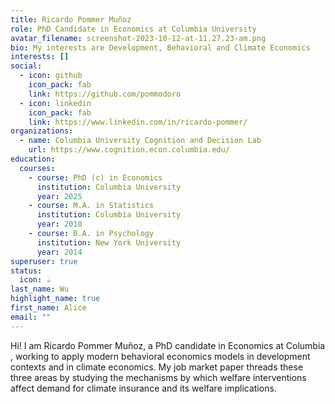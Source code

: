 ```yaml
---
title: Ricardo Pommer Muñoz
role: PhD Candidate in Economics at Columbia University
avatar_filename: screenshot-2023-10-12-at-11.27.23-am.png
bio: My interests are Development, Behavioral and Climate Economics
interests: []
social:
  - icon: github
    icon_pack: fab
    link: https://github.com/pommodoro
  - icon: linkedin
    icon_pack: fab
    link: https://www.linkedin.com/in/ricardo-pommer/
organizations:
  - name: Columbia University Cognition and Decision Lab
    url: https://www.cognition.econ.columbia.edu/
education:
  courses:
    - course: PhD (c) in Economics
      institution: Columbia University
      year: 2025
    - course: M.A. in Statistics
      institution: Columbia University
      year: 2018
    - course: B.A. in Psychology
      institution: New York University
      year: 2014
superuser: true
status:
  icon: ☕️
last_name: Wu
highlight_name: true
first_name: Alice
email: ""
---
```

H﻿i! I am Ricardo Pommer Muñoz, a PhD candidate in Economics at Columbia , working to apply modern behavioral economics models in development contexts and in climate economics. My job market paper threads these three areas by studying the mechanisms by which welfare interventions affect demand for climate insurance and its welfare implications.